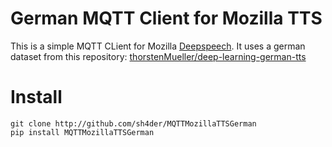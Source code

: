 # German MQTT Client for Mozilla TTS

This is a simple MQTT CLient for Mozilla [Deepspeech](https://github.com/mozilla/TTS). 
It uses a german dataset from this repository: [thorstenMueller/deep-learning-german-tts](https://github.com/thorstenMueller/deep-learning-german-tts)

# Install
```
git clone http://github.com/sh4der/MQTTMozillaTTSGerman
pip install MQTTMozillaTTSGerman
```